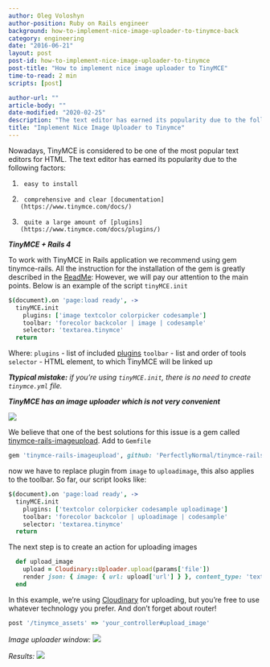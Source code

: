```yaml
---
author: Oleg Voloshyn
author-position: Ruby on Rails engineer
background: how-to-implement-nice-image-uploader-to-tinymce-back
category: engineering
date: "2016-06-21"
layout: post
post-id: how-to-implement-nice-image-uploader-to-tinymce
post-title: "How to implement nice image uploader to TinyMCE"
time-to-read: 2 min
scripts: [post]

author-url: ""
article-body: ""
date-modified: "2020-02-25"
description: "The text editor has earned its popularity due to the following factors"
title: "Implement Nice Image Uploader to Tinymce"
---
```


Nowadays, TinyMCE is considered to be one of the most popular text editors for HTML.
The text editor has earned its popularity due to the following factors:
1.      easy to install
2.      comprehensive and clear [documentation](https://www.tinymce.com/docs/)
3.      quite a large amount of [plugins](https://www.tinymce.com/docs/plugins/)


***TinyMCE + Rails 4***


To work with TinyMCE in Rails application we recommend using gem tinymce-rails.
All the instruction for the installation of the gem is greatly described in the [ReadMe](https://github.com/spohlenz/tinymce-rails):
However, we will pay our attention to the main points. Below is an example of the script `tinyMCE.init`



``` coffee
$(document).on 'page:load ready', ->
  tinyMCE.init
    plugins: ['image textcolor colorpicker codesample']
    toolbar: 'forecolor backcolor | image | codesample'
    selector: 'textarea.tinymce'
  return
```



Where:
`plugins` - list of included [plugins](https://www.tinymce.com/docs/plugins/)
`toolbar` - list and order of tools
`selector` - HTML element, to which TinyMCE will be linked up

***Ttypical mistake:*** *if you’re using `tinyMCE.init`, there is no need to create `tinymce.yml` file.*

***TinyMCE has an image uploader which is not very convenient***

![](https://storage7.static.itmages.com/i/16/0621/h_1466517221_7744747_0ea8984f1d.png)

We believe that one of the best solutions for this issue is a gem called [tinymce-rails-imageupload](https://github.com/PerfectlyNormal/tinymce-rails-imageupload).
Add to `Gemfile`



```ruby
gem 'tinymce-rails-imageupload', github: 'PerfectlyNormal/tinymce-rails-imageupload'
```



now we have to replace plugin from `image` to `uploadimage`, this also applies to the toolbar.
So far, our script looks like:



```coffee
$(document).on 'page:load ready', ->
  tinyMCE.init
    plugins: ['textcolor colorpicker codesample uploadimage']
    toolbar: 'forecolor backcolor | uploadimage | codesample'
    selector: 'textarea.tinymce'
  return
```



The next step is to create an action for uploading images



```ruby
  def upload_image
    upload = Cloudinary::Uploader.upload(params['file'])
    render json: { image: { url: upload['url'] } }, content_type: 'text/html'
  end
```



In this example, we’re using [Cloudinary](https://cloudinary.com/) for uploading, but you’re free to use whatever technology you prefer. And don’t forget about router!



```ruby
post '/tinymce_assets' => 'your_controller#upload_image'
```



*Image uploader window:*
![](https://storage6.static.itmages.com/i/16/0621/h_1466518387_8313748_5f45986a14.png)

*Results:*
![](https://storage4.static.itmages.com/i/16/0621/h_1466519010_9176819_73b4ae3e2f.png)

